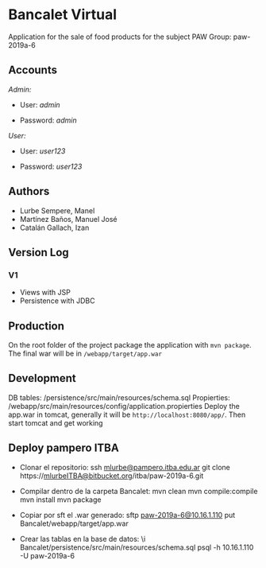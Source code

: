 # Bancalet Virtual

Application for the sale of food products for the subject PAW
Group: paw-2019a-6

## Accounts

_Admin:_

* User: _admin_

* Password: _admin_

_User:_

* User: _user123_

* Password: _user123_

## Authors

* Lurbe Sempere, Manel
* Martínez Baños, Manuel José
* Catalán Gallach, Izan

## Version Log

### V1

* Views with JSP
* Persistence with JDBC

## Production

On the root folder of the project package the application with `mvn package`.
The final war will be in `/webapp/target/app.war`

## Development

DB tables: /persistence/src/main/resources/schema.sql
Propierties: /webapp/src/main/resources/config/application.propierties
Deploy the app.war in tomcat, generally it will be `http://localhost:8080/app/`. Then start tomcat and get working

## Deploy pampero ITBA

* Clonar el repositorio:
ssh mlurbe@pampero.itba.edu.ar
git clone https://mlurbeITBA@bitbucket.org/itba/paw-2019a-6.git

* Compilar dentro de la carpeta Bancalet:
mvn clean
mvn compile:compile
mvn install
mvn package

* Copiar por sft el .war generado:
sftp paw-2019a-6@10.16.1.110
put Bancalet/webapp/target/app.war

* Crear las tablas en la base de datos:
\i Bancalet/persistence/src/main/resources/schema.sql
psql -h 10.16.1.110 -U paw-2019a-6
